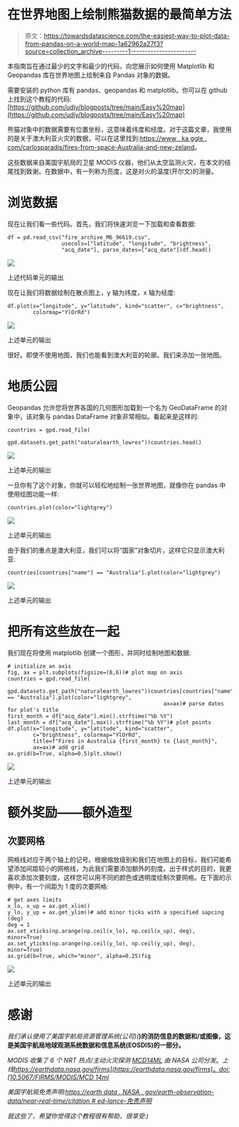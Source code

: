 # 在世界地图上绘制熊猫数据的最简单方法

> 原文：<https://towardsdatascience.com/the-easiest-way-to-plot-data-from-pandas-on-a-world-map-1a62962a27f3?source=collection_archive---------1----------------------->

本指南旨在通过最少的文字和最少的代码，向您展示如何使用 Matplotlib 和 Geopandas 库在世界地图上绘制来自 Pandas 对象的数据。

需要安装的 python 库有 pandas、geopandas 和 matplotlib。你可以在 github 上找到这个教程的代码:[https://github.com/udiy/blogposts/tree/main/Easy%20map](https://github.com/udiy/blogposts/tree/main/Easy%20map)

熊猫对象中的数据需要有位置坐标，这意味着纬度和经度。对于这篇文章，我使用的是关于澳大利亚火灾的数据，可以在这里找到:[https://www . ka ggle . com/carlosparadis/fires-from-space-Australia-and-new-zeland](https://www.kaggle.com/carlosparadis/fires-from-space-australia-and-new-zeland)。

这些数据来自美国宇航局的卫星 MODIS 仪器，他们从太空监测火灾，在本文的结尾找到致谢。在数据中，有一列称为亮度，这是对火的温度(开尔文)的测量。

# 浏览数据

现在让我们看一些代码。首先，我们将快速浏览一下加载和查看数据:

```
df = pd.read_csv("fire_archive_M6_96619.csv", 
                 usecols=["latitude", "longitude", "brightness",
                 "acq_date"], parse_dates=["acq_date"])df.head()
```

![](img/49f48bfbe3261f40991861242196da91.png)

上述代码单元的输出

现在让我们将数据绘制在散点图上，y 轴为纬度，x 轴为经度:

```
df.plot(x="longitude", y="latitude", kind="scatter", c="brightness",
        colormap="YlOrRd")
```

![](img/751e02e0494788fa6a354d79da1a08fa.png)

上述单元的输出

很好。即使不使用地图，我们也能看到澳大利亚的轮廓。我们来添加一张地图。

# 地质公园

Geopandas 允许您将世界各国的几何图形加载到一个名为 GeoDataFrame 的对象中，该对象与 pandas DataFrame 对象非常相似。看起来是这样的:

```
countries = gpd.read_file(
               gpd.datasets.get_path("naturalearth_lowres"))countries.head()
```

![](img/37060a85b1806f8950ef8dbce4c9ba4c.png)

上述单元的输出

一旦你有了这个对象，你就可以轻松地绘制一张世界地图，就像你在 pandas 中使用绘图功能一样:

```
countries.plot(color="lightgrey")
```

![](img/09d247b69a12282697c1939be7e54af3.png)

上述单元的输出

由于我们的重点是澳大利亚，我们可以将“国家”对象切片，这样它只显示澳大利亚:

```
countries[countries["name"] == "Australia"].plot(color="lightgrey")
```

![](img/bf52c4d91dc682eb680deeb0339c064c.png)

上述单元的输出

# **把所有这些放在一起**

我们现在将使用 matplotlib 创建一个图形，并同时绘制地图和数据:

```
# initialize an axis
fig, ax = plt.subplots(figsize=(8,6))# plot map on axis
countries = gpd.read_file(  
     gpd.datasets.get_path("naturalearth_lowres"))countries[countries["name"] == "Australia"].plot(color="lightgrey",
                                                 ax=ax)# parse dates for plot's title
first_month = df["acq_date"].min().strftime("%b %Y")
last_month = df["acq_date"].max().strftime("%b %Y")# plot points
df.plot(x="longitude", y="latitude", kind="scatter", 
        c="brightness", colormap="YlOrRd", 
        title=f"Fires in Australia {first_month} to {last_month}", 
        ax=ax)# add grid
ax.grid(b=True, alpha=0.5)plt.show()
```

![](img/0db735d3b7cad3bea918a76eb7c4e5e0.png)

上述单元的输出

# 额外奖励——额外造型

## 次要网格

网格线对应于两个轴上的记号。根据缩放级别和我们在地图上的目标，我们可能希望添加间距较小的网格线，为此我们需要添加额外的刻度。出于样式的目的，我更喜欢添加次要刻度，这样您可以用不同的颜色或透明度绘制次要网格。在下面的示例中，有一个间距为 1 度的次要网格:

```
# get axes limits
x_lo, x_up = ax.get_xlim()
y_lo, y_up = ax.get_ylim()# add minor ticks with a specified sapcing (deg)
deg = 1
ax.set_xticks(np.arange(np.ceil(x_lo), np.ceil(x_up), deg), minor=True)
ax.set_yticks(np.arange(np.ceil(y_lo), np.ceil(y_up), deg), minor=True)
ax.grid(b=True, which="minor", alpha=0.25)fig
```

![](img/944bf939d288390aba056fd6cf1017a4.png)

上述单元的输出

# 感谢

*我们承认使用了美国宇航局资源管理系统(公司)(*[](https://earthdata.nasa.gov/firms)**)的消防信息的数据和/或图像，这是美国宇航局地球观测系统数据和信息系统(EOSDIS)的一部分。**

*MODIS 收集了 6 个 NRT 热点/主动火灾探测 [MCD14ML](https://earthdata.nasa.gov/earth-observation-data/near-real-time/firms/mcd14ml) 由 NASA 公司分发*。*上线[https://earthdata.nasa.gov/firms](https://earthdata.nasa.gov/firms)。doi:[10.5067/FIRMS/MODIS/MCD 14ml](https://earthdata.nasa.gov/earth-observation-data/near-real-time/firms/mcd14ml)*

*美国宇航局免责声明:[https://earth data . NASA . gov/earth-observation-data/near-real-time/citation # ed-lance-免责声明](https://earthdata.nasa.gov/earth-observation-data/near-real-time/citation#ed-lance-disclaimer)*

*就这些了，希望你觉得这个教程很有帮助，很享受:)*